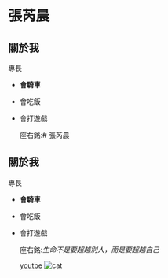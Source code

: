 # 張芮晨

## 關於我

專長
* **會騎車**
* 會吃飯
* 會打遊戲

  座右銘:# 張芮晨

## 關於我

專長
* **會騎車**
* 會吃飯
* 會打遊戲

  座右銘:*生命不是要超越別人，而是要超越自己*

  [youtbe](https://www.youtube.com/watch?v=ZqU4oTDy3XE&list=RDZqU4oTDy3XE&start_radio=1)
![cat]()
